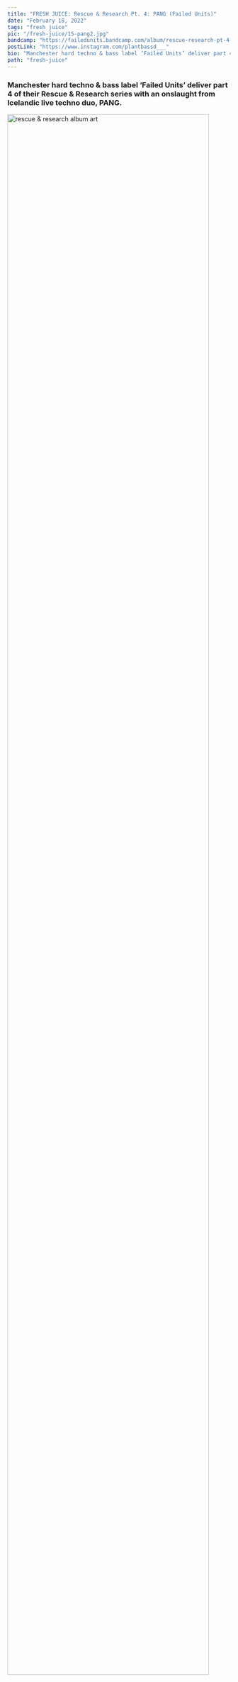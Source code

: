 ```yaml
---
title: "FRESH JUICE: Rescue & Research Pt. 4: PANG (Failed Units)"
date: "February 18, 2022"
tags: "fresh juice"
pic: "/fresh-juice/15-pang2.jpg"
bandcamp: "https://failedunits.bandcamp.com/album/rescue-research-pt-4-pang"
postLink: "https://www.instagram.com/plantbassd___"
bio: "Manchester hard techno & bass label ‘Failed Units’ deliver part 4 of their Rescue & Research series with an onslaught from Icelandic live techno duo, PANG..."
path: "fresh-juice"
---
```


### Manchester hard techno & bass label ‘Failed Units’ deliver part 4 of their Rescue & Research series with an onslaught from Icelandic live techno duo, PANG.

<img src="/fresh-juice/15-pang.jpg" alt="rescue & research album art" width="95%" />

(Buy/ Listen here [Rescue & Research Pt. 4: PANG (bandcamp.com)](https://failedunits.bandcamp.com/album/rescue-research-pt-4-pang))

PANG! What is says on the tin is pretty much what you get on this blitzkrieg selection of techno cuts from the pair from the land of ice and fire. Opening track ‘ULTRA 1’ enters the fray with missile fuelled kicks and vibrating pads that warn of imminent air strikes. Prepare to get into your bunker right away as the sirens come roaring.

As the debris has just settled from ‘ULTRA 1’, the Berlin-based double act throw together an almost confusing bass stepper that glitches with each kick on ‘ULTRA 2’. The track catches up with itself eventually before it spins out of control. Epic bleep action throughout.

Arcade-like bass lines fuzz through ‘ULTRA 3’ as further drone strike kicks plant on the surface to top off 3 terror fuelled club weapons that scale the 150 zone from start to finish.

To wrap up the carnage, the Kyoto-based Naco flips up ‘ULTRA 1’ inna jungle style adding bendy breaks and 90’s SEGA samples to the rattling kicks and pads left behind by PANG on the original.

A devastating 4 track triumph that is NSFW, almost giving the impression that no soundsystem would stand a chance (in the greatest way possible).

As Failed Units have put it themselves;

‘It won’t do the dishes and it won’t feed the fishes, but for everything else there’s PANG!’

<img src="/fresh-juice/15-failed-units.jpg" alt="failed units cover art" width="95%" />

Buy & Listen to Rescue & Research Pt. 4 and the rest of the Failed Units discography here:  
https://failedunits.bandcamp.com/music
